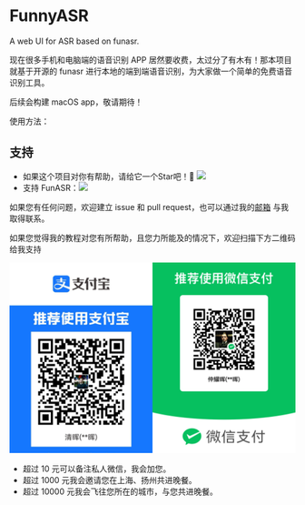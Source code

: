 # FunnyASR
  
A web UI for ASR based on funasr.  

现在很多手机和电脑端的语音识别 APP 居然要收费，太过分了有木有！那本项目就基于开源的 funasr 进行本地的端到端语音识别，为大家做一个简单的免费语音识别工具。

后续会构建 macOS app，敬请期待！

使用方法：


## 支持

+ 如果这个项目对你有帮助，请给它一个Star吧！🌟 <a href='https://github.com/huiofficial/FunnyASR'><img src='https://img.shields.io/github/stars/huiofficial/FunnyASR?style=social&label=Star'></a>
+ 支持 FunASR：<a href='https://github.com/alibaba-damo-academy/FunASR.stargazers'><img src='https://img.shields.io/github/stars/alibaba-damo-academy/FunASR.svg?style=social'></a>

如果您有任何问题，欢迎建立 issue 和 pull request，也可以通过我的[邮箱](mailto:tzattack@outlook.com) 与我取得联系。 

如果您觉得我的教程对您有所帮助，且您力所能及的情况下，欢迎扫描下方二维码给我支持  

![付款码](img/pay.png)

+ 超过 10 元可以备注私人微信，我会加您。  
+ 超过 1000 元我会邀请您在上海、扬州共进晚餐。  
+ 超过 10000 元我会飞往您所在的城市，与您共进晚餐。